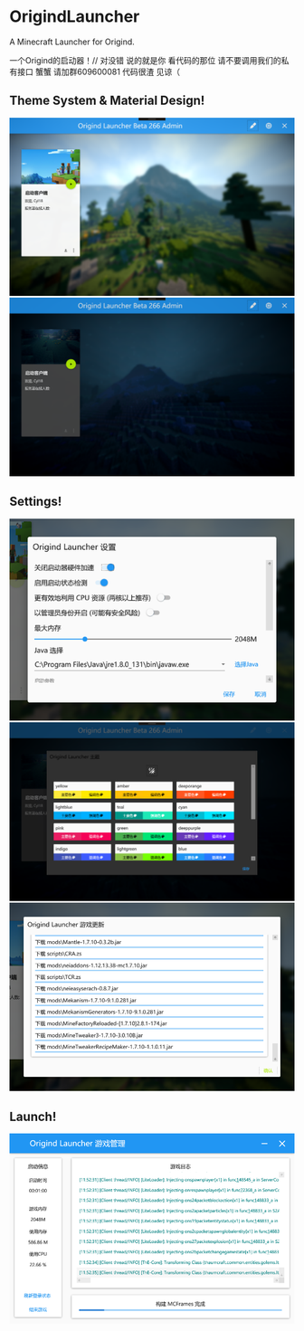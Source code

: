 # OrigindLauncher
A Minecraft Launcher for Origind.

一个Origind的启动器！// 对没错 说的就是你 看代码的那位 请不要调用我们的私有接口 蟹蟹 请加群609600081
代码很渣 见谅（

## Theme System & Material Design!
![1](Images/m1.png)
![2](Images/m2.png)

## Settings!
![1](Images/s1.png)
![2](Images/s2.png)
![3](Images/s3.png)

## Launch!
![1](Images/l.png)